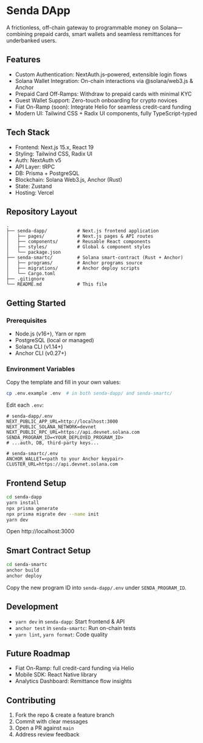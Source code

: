 # Senda DApp

A frictionless, off-chain gateway to programmable money on Solana—combining prepaid cards, smart wallets and seamless remittances for underbanked users.

Features
--------
- Custom Authentication: NextAuth.js–powered, extensible login flows
- Solana Wallet Integration: On-chain interactions via @solana/web3.js & Anchor
- Prepaid Card Off-Ramps: Withdraw to prepaid cards with minimal KYC
- Guest Wallet Support: Zero-touch onboarding for crypto novices
- Fiat On-Ramp (soon): Integrate Helio for seamless credit-card funding
- Modern UI: Tailwind CSS + Radix UI components, fully TypeScript-typed

Tech Stack
----------
- Frontend: Next.js 15.x, React 19
- Styling: Tailwind CSS, Radix UI
- Auth: NextAuth v5
- API Layer: tRPC
- DB: Prisma + PostgreSQL
- Blockchain: Solana Web3.js, Anchor (Rust)
- State: Zustand
- Hosting: Vercel

Repository Layout
----------------
```text
.
├── senda-dapp/           # Next.js frontend application
│   ├── pages/            # Next.js pages & API routes
│   ├── components/       # Reusable React components
│   ├── styles/           # Global & component styles
│   └── package.json
├── senda-smartc/         # Solana smart-contract (Rust + Anchor)
│   ├── programs/         # Anchor programs source
│   ├── migrations/       # Anchor deploy scripts
│   └── Cargo.toml
├── .gitignore
└── README.md             # This file
```

Getting Started
---------------
### Prerequisites
- Node.js (v16+), Yarn or npm
- PostgreSQL (local or managed)
- Solana CLI (v1.14+)
- Anchor CLI (v0.27+)

### Environment Variables
Copy the template and fill in your own values:
```bash
cp .env.example .env  # in both senda-dapp/ and senda-smartc/
```
Edit each `.env`:
```env
# senda-dapp/.env
NEXT_PUBLIC_APP_URL=http://localhost:3000
NEXT_PUBLIC_SOLANA_NETWORK=devnet
NEXT_PUBLIC_RPC_URL=https://api.devnet.solana.com
SENDA_PROGRAM_ID=<YOUR_DEPLOYED_PROGRAM_ID>
# ...auth, DB, third-party keys...

# senda-smartc/.env
ANCHOR_WALLET=<path to your Anchor keypair>
CLUSTER_URL=https://api.devnet.solana.com
```

Frontend Setup
--------------
```bash
cd senda-dapp
yarn install
npx prisma generate
npx prisma migrate dev --name init
yarn dev
```
Open http://localhost:3000

Smart Contract Setup
--------------------
```bash
cd senda-smartc
anchor build
anchor deploy
```
Copy the new program ID into `senda-dapp/.env` under `SENDA_PROGRAM_ID`.

Development
-----------
- `yarn dev` in `senda-dapp`: Start frontend & API
- `anchor test` in `senda-smartc`: Run on-chain tests
- `yarn lint`, `yarn format`: Code quality

Future Roadmap
--------------
- Fiat On-Ramp: full credit-card funding via Helio
- Mobile SDK: React Native library
- Analytics Dashboard: Remittance flow insights

Contributing
------------
1. Fork the repo & create a feature branch
2. Commit with clear messages
3. Open a PR against `main`
4. Address review feedback

